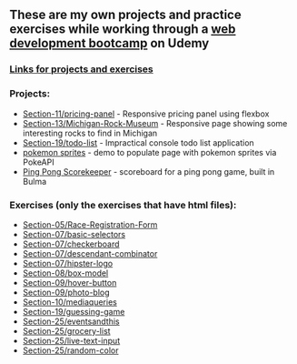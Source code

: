 ## These are my own projects and practice exercises while working through a [web development bootcamp](https://www.udemy.com/course/the-web-developer-bootcamp/) on Udemy

### <ins>Links for projects and exercises</ins>

### Projects:

-   [Section-11/pricing-panel](https://mattje.github.io/Udemy-Web-Dev-Bootcamp/Section-11/pricing-panel.html) - Responsive pricing panel using flexbox
-   [Section-13/Michigan-Rock-Museum](#) - Responsive page showing some interesting rocks to find in Michigan
-   [Section-19/todo-list](https://mattje.github.io/Udemy-Web-Dev-Bootcamp/Section-19/todo-list.html) - Impractical console todo list application
-   [pokemon sprites](https://mattje.github.io/Udemy-Web-Dev-Bootcamp/pokemon/index.html) - demo to populate page with pokemon sprites via PokeAPI
-   [Ping Pong Scorekeeper](https://mattje.github.io/Udemy-Web-Dev-Bootcamp/ScoreKeeper/scorekeeper.html) - scoreboard for a ping pong game, built in Bulma

### Exercises (only the exercises that have html files):

-   [Section-05/Race-Registration-Form](https://mattje.github.io/Udemy-Web-Dev-Bootcamp/Section-05/Race-Registration-Form.html)
-   [Section-07/basic-selectors](https://mattje.github.io/Udemy-Web-Dev-Bootcamp/Section-07/basic-selectors.html)
-   [Section-07/checkerboard](https://mattje.github.io/Udemy-Web-Dev-Bootcamp/Section-07/checkerboard.html)
-   [Section-07/descendant-combinator](https://mattje.github.io/Udemy-Web-Dev-Bootcamp/Section-07/descendant-combinator.html)
-   [Section-07/hipster-logo](https://mattje.github.io/Udemy-Web-Dev-Bootcamp/Section-07/hipster-logo.html)
-   [Section-08/box-model](https://mattje.github.io/Udemy-Web-Dev-Bootcamp/Section-08/box-model.html)
-   [Section-09/hover-button](https://mattje.github.io/Udemy-Web-Dev-Bootcamp/Section-09/hover-button.html)
-   [Section-09/photo-blog](https://mattje.github.io/Udemy-Web-Dev-Bootcamp/Section-09/photo-blog.html)
-   [Section-10/mediaqueries](https://mattje.github.io/Udemy-Web-Dev-Bootcamp/Section-10/mediaqueries.html)
-   [Section-19/guessing-game](https://mattje.github.io/Udemy-Web-Dev-Bootcamp/Section-19/guessing-game.html)
-   [Section-25/eventsandthis](https://mattje.github.io/Udemy-Web-Dev-Bootcamp/Section-25/eventsandthis.html)
-   [Section-25/grocery-list](https://mattje.github.io/Udemy-Web-Dev-Bootcamp/Section-25/exercise-61.html)
-   [Section-25/live-text-input](https://mattje.github.io/Udemy-Web-Dev-Bootcamp/Section-25/exercise-62.html)
-   [Section-25/random-color](https://mattje.github.io/Udemy-Web-Dev-Bootcamp/Section-25/random-color.html)
